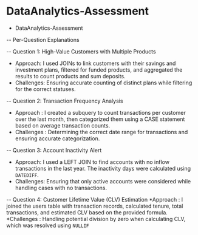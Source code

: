 # DataAnalytics-Assessment
- DataAnalytics-Assessment

-- Per-Question Explanations

--  Question 1: High-Value Customers with Multiple Products
 * Approach: I used JOINs to link customers with their savings and investment plans, filtered for funded products, and aggregated the
 results to count products and sum deposits.
 * Challenges: Ensuring accurate counting of distinct plans while filtering for the correct statuses.

--  Question 2: Transaction Frequency Analysis
 * Approach : I created a subquery to count transactions per customer over the last month, then categorized them using
 a CASE statement based on average transaction counts.
 * Challenges : Determining the correct date range for transactions and ensuring accurate categorization.
 
 --  Question 3: Account Inactivity Alert
 *  Approach: I used a LEFT JOIN to find accounts with no inflow transactions in the last year. The inactivity
 days were calculated using `DATEDIFF`.
 * Challenges: Ensuring that only active accounts were considered while handling cases with no transactions.

-- Question 4: Customer Lifetime Value (CLV) Estimation
 *Approach : I joined the users table with transaction records, calculated tenure, total transactions,
 and estimated CLV based on the provided formula.
 *Challenges : Handling potential division by zero when calculating CLV, which was resolved using `NULLIF`
